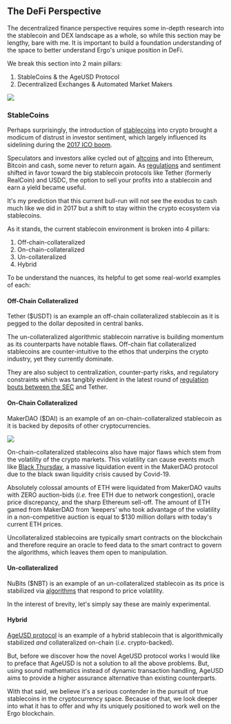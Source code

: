 ## The DeFi Perspective

The decentralized finance perspective requires some in-depth research into the stablecoin and DEX landscape as a whole, so while this section may be lengthy, bare with me. It is important to build a foundation understanding of the space to better understand Ergo's unique position in DeFi.

We break this section into 2 main pillars:

1.  StableCoins & the AgeUSD Protocol
2.  Decentralized Exchanges & Automated Market Makers

![](https://thecryptodrip.com/content/images/2021/04/Screenshot_2021-04-14-Earn-up-to-8--on-DAI--PAX--USDC--Compounding-Daily-and-Secured-by-Custodial-Insurance.png)

### StableCoins

Perhaps surprisingly, the introduction of [stablecoins](https://www.investopedia.com/terms/s/stablecoin.asp) into crypto brought a modicum of distrust in investor sentiment, which largely influenced its sidelining during the [2017 ICO boom](https://www.gemini.com/cryptopedia/initial-coin-offering-explained-ethereum-ico).

Speculators and investors alike cycled out of [altcoins](https://thecryptodrip.com/tag/altcoins) and into Ethereum, Bitcoin and cash, some never to return again. As [regulations](https://www.forbes.com/sites/vipinbharathan/2020/12/20/stable-coin-regulation-with-a-focus-on-the-stableact/?sh=6d6794d33e5a) and sentiment shifted in favor toward the big stablecoin protocols like Tether (formerly RealCoin) and USDC, the option to sell your profits into a stablecoin and earn a yield became useful.

It's my prediction that this current bull-run will not see the exodus to cash much like we did in 2017 but a shift to stay within the crypto ecosystem via stablecoins.  
  
As it stands, the current stablecoin environment is broken into 4 pillars:

1.  Off-chain-collateralized
2.  On-chain-collateralized
3.  Un-collateralized
4.  Hybrid

To be understand the nuances, its helpful to get some real-world examples of each:

#### Off-Chain Collateralized

Tether ($USDT) is an example an off-chain collateralized stablecoin as it is pegged to the dollar deposited in central banks.

The un-collateralized algorithmic stablecoin narrative is building momentum as its counterparts have notable flaws. Off-chain fiat collateralized stablecoins are counter-intuitive to the ethos that underpins the crypto industry, yet they currently dominate.

They are also subject to centralization, counter-party risks, and regulatory constraints which was tangibly evident in the latest round of [regulation bouts between the SEC](https://medium.com/coinmonks/tether-settles-with-sec-john-mcafee-indicted-for-crypto-pump-17066483266b) and Tether.

#### On-Chain Collateralized

MakerDAO ($DAI) is an example of an on-chain-collateralized stablecoin as it is backed by deposits of other cryptocurrencies.

![](https://thecryptodrip.com/content/images/2021/04/Screenshot_2021-04-14-MakerDAO-What-Doesn-t-Kill-It--Makes-It-Stronger.png)

On-chain-collateralized stablecoins also have major flaws which stem from the volatility of the crypto markets. This volatility can cause events much like [Black Thursday](https://medium.com/@whiterabbit_hq/black-thursday-for-makerdao-8-32-million-was-liquidated-for-0-dai-36b83cac56b6), a massive liquidation event in the MakerDAO protocol due to the black swan liquidity crisis caused by Covid-19.

Absolutely colossal amounts of ETH were liquidated from MakerDAO vaults with ZERO auction-bids (_i.e._ free ETH due to network congestion), oracle price discrepancy, and the sharp Ethereum sell-off. The amount of ETH gamed from MakerDAO from ‘keepers’ who took advantage of the volatility in a non-competitive auction is equal to $130 million dollars with today's current ETH prices.

Uncollateralized stablecoins are typically smart contracts on the blockchain and therefore require an oracle to feed data to the smart contract to govern the algorithms, which leaves them open to manipulation.

#### Un-collateralized

NuBits ($NBT) is an example of an un-collateralized stablecoin as its price is stabilized via [algorithms](https://insights.deribit.com/market-research/stability-elasticity-and-reflexivity-a-deep-dive-into-algorithmic-stablecoins/) that respond to price volatility.

In the interest of brevity, let's simply say these are mainly experimental.

#### Hybrid

[AgeUSD protocol](https://github.com/Emurgo/age-usd) is an example of a hybrid stablecoin that is algorithmically stabilized _and_ collateralized on-chain (_i.e._ crypto-backed).

But, before we discover how the novel AgeUSD protocol works I would like to preface that AgeUSD is not a solution to all the above problems. But, using sound mathematics instead of dynamic transaction handling, AgeUSD aims to provide a higher assurance alternative than existing counterparts.

With that said, we believe it's a serious contender in the pursuit of true stablecoins in the cryptocurrency space. Because of that, we look deeper into what it has to offer and why its uniquely positioned to work well on the Ergo blockchain.
